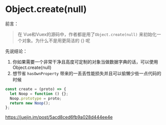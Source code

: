 # Object.create(null)

前言：

> 在 Vue和Vuex的源码中，作者都是用了`Object.create(null)` 来初始化一个对象。为什么不是用更简洁的 {} 呢



先说结论：

1. 你如果需要一个非常干净且高度可定制的对象当做数据字典的话，可以使用 Object.create(null)
2. 想节省 `hasOwnProperty` 带来的一丢丢性能损失并且可以偷懒少些一点代码的时候



```javascript
const create = (proto) => {
  let Noop = function () {};
  Noop.prototype = proto;
  return new Noop();
};
```









https://juejin.im/post/5acd8ced6fb9a028d444ee4e